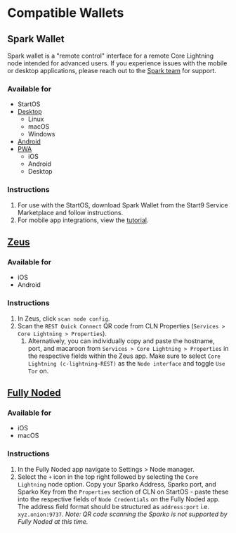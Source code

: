 # Compatible Wallets

## Spark Wallet
Spark wallet is a "remote control" interface for a remote Core Lightning node intended for advanced users. If you experience issues with the mobile or desktop applications, please reach out to the [Spark team](https://github.com/shesek/spark-wallet/issues) for support. 
### Available for
- StartOS
- [Desktop](https://github.com/shesek/spark-wallet#desktop-apps)
    - Linux
    - macOS
    - Windows
- [Android](https://github.com/shesek/spark-wallet#mobile-app)
- [PWA](https://github.com/shesek/spark-wallet#progressive-web-app)
    - iOS
    - Android
    - Desktop

### Instructions
1. For use with the StartOS, download Spark Wallet from the Start9 Service Marketplace and follow instructions.
1. For mobile app integrations, view the [tutorial](/docs/integrations/spark.md).

## [Zeus](https://github.com/ZeusLN/zeus)

### Available for
- iOS
- Android

### Instructions
1. In Zeus, click `scan node config`.
1. Scan the `REST Quick Connect` QR code from CLN Properties (`Services > Core Lightning > Properties`).
    1. Alternatively, you can individually copy and paste the hostname, port, and macaroon from `Services > Core Lightning > Properties` in the respective fields within the Zeus app. Make sure to select `Core Lightning (c-lightning-REST)` as the `Node interface` and toggle `Use Tor` on.

## [Fully Noded](https://github.com/Fonta1n3/FullyNoded)

### Available for
- iOS
- macOS

### Instructions
1. In the Fully Noded app navigate to Settings > Node manager.
1. Select the `+` icon in the top right followed by selecting the `Core Lightning` node option. Copy your Sparko Address, Sparko port, and Sparko Key from the `Properties` section of CLN on StartOS - paste these into the respective fields of `Node Credentials` on the Fully Noded app. The address field format should be structured as `address:port` i.e. `xyz.onion:9737`. *Note: QR code scanning the Sparko is not supported by Fully Noded at this time.*